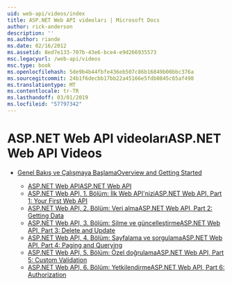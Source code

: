 ```yaml
---
uid: web-api/videos/index
title: ASP.NET Web API videoları | Microsoft Docs
author: rick-anderson
description: ''
ms.author: riande
ms.date: 02/16/2012
ms.assetid: 8ed7e133-707b-43e6-bce4-e9d266935573
msc.legacyurl: /web-api/videos
msc.type: book
ms.openlocfilehash: 5de9b4b44fbfe436eb507c86b16849b00bbc376a
ms.sourcegitcommit: 24b1f6decbb17bb22a45166e5fdb0845c65af498
ms.translationtype: MT
ms.contentlocale: tr-TR
ms.lasthandoff: 03/01/2019
ms.locfileid: "57797342"
---
```

<a name="aspnet-web-api-videos"></a><span data-ttu-id="ad7d4-102">ASP.NET Web API videoları</span><span class="sxs-lookup"><span data-stu-id="ad7d4-102">ASP.NET Web API Videos</span></span>
====================
- [<span data-ttu-id="ad7d4-103">Genel Bakış ve Çalışmaya Başlama</span><span class="sxs-lookup"><span data-stu-id="ad7d4-103">Overview and Getting Started</span></span>](getting-started/index.md)

    - [<span data-ttu-id="ad7d4-104">ASP.NET Web API</span><span class="sxs-lookup"><span data-stu-id="ad7d4-104">ASP.NET Web API</span></span>](getting-started/aspnet-web-api.md)
    - [<span data-ttu-id="ad7d4-105">ASP.NET Web API, 1. Bölüm: İlk Web API'nizi</span><span class="sxs-lookup"><span data-stu-id="ad7d4-105">ASP.NET Web API, Part 1: Your First Web API</span></span>](getting-started/your-first-web-api.md)
    - [<span data-ttu-id="ad7d4-106">ASP.NET Web API, 2. Bölüm: Veri alma</span><span class="sxs-lookup"><span data-stu-id="ad7d4-106">ASP.NET Web API, Part 2: Getting Data</span></span>](getting-started/getting-data.md)
    - [<span data-ttu-id="ad7d4-107">ASP.NET Web API, 3. Bölüm: Silme ve güncelleştirme</span><span class="sxs-lookup"><span data-stu-id="ad7d4-107">ASP.NET Web API, Part 3: Delete and Update</span></span>](getting-started/delete-and-update.md)
    - [<span data-ttu-id="ad7d4-108">ASP.NET Web API, 4. Bölüm: Sayfalama ve sorgulama</span><span class="sxs-lookup"><span data-stu-id="ad7d4-108">ASP.NET Web API, Part 4: Paging and Querying</span></span>](getting-started/paging-and-querying.md)
    - [<span data-ttu-id="ad7d4-109">ASP.NET Web API, 5. Bölüm: Özel doğrulama</span><span class="sxs-lookup"><span data-stu-id="ad7d4-109">ASP.NET Web API, Part 5: Custom Validation</span></span>](getting-started/custom-validation.md)
    - [<span data-ttu-id="ad7d4-110">ASP.NET Web API, 6. Bölüm: Yetkilendirme</span><span class="sxs-lookup"><span data-stu-id="ad7d4-110">ASP.NET Web API, Part 6: Authorization</span></span>](getting-started/authorization.md)
